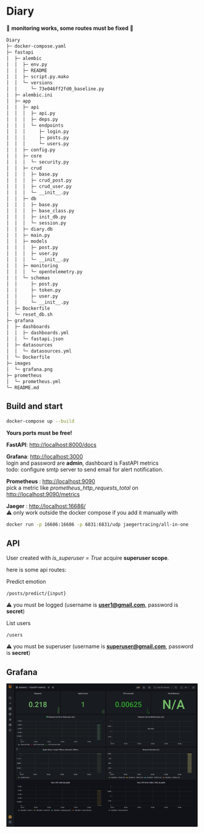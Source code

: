 # Diary

🚧 **monitoring works, some routes must be fixed** 🚧



```
Diary
├─ docker-compose.yaml
├─ fastapi
│  ├─ alembic
│  │  ├─ env.py
│  │  ├─ README
│  │  ├─ script.py.mako
│  │  └─ versions
│  │     └─ 73e046ff2fd0_baseline.py
│  ├─ alembic.ini
│  ├─ app
│  │  ├─ api
│  │  │  ├─ api.py
│  │  │  ├─ deps.py
│  │  │  └─ endpoints
│  │  │     ├─ login.py
│  │  │     ├─ posts.py
│  │  │     └─ users.py
│  │  ├─ config.py
│  │  ├─ core
│  │  │  └─ security.py
│  │  ├─ crud
│  │  │  ├─ base.py
│  │  │  ├─ crud_post.py
│  │  │  ├─ crud_user.py
│  │  │  └─ __init__.py
│  │  ├─ db
│  │  │  ├─ base.py
│  │  │  ├─ base_class.py
│  │  │  ├─ init_db.py
│  │  │  └─ session.py
│  │  ├─ diary.db
│  │  ├─ main.py
│  │  ├─ models
│  │  │  ├─ post.py
│  │  │  ├─ user.py
│  │  │  └─ __init__.py
│  │  ├─ monitoring
│  │  │  └─ opentelemetry.py
│  │  └─ schemas
│  │     ├─ post.py
│  │     ├─ token.py
│  │     ├─ user.py
│  │     └─ __init__.py
│  ├─ Dockerfile
│  └─ reset_db.sh
├─ grafana
│  ├─ dashboards
│  │  ├─ dashboards.yml
│  │  └─ fastapi.json
│  ├─ datasources
│  │  └─ datasources.yml
│  └─ Dockerfile
├─ images
│  └─ grafana.png
├─ prometheus
│  └─ prometheus.yml
└─ README.md

```

## Build and start

```bash
docker-compose up --build
```

**Yours ports must be free!**

**FastAPI**:  [http://localhost:8000/docs](http://localhost:8000/docs)

**Grafana**:  [http://localhost:3000](http://localhost:3000)\
login and password are **admin**, dashboard is FastAPI metrics\
todo: configure smtp server to send email for alert notification. 

**Prometheus** : [http://localhost:9090](http://localhost:9090)\
pick a metric like *prometheus_http_requests_total* on [http://localhost:9090/metrics](http://localhost:9090/metrics)

**Jaeger** : [http://localhost:16686/](http://localhost:16686/)\
⚠️ only work outside the docker compose if you add it manually with 
```bash
docker run -p 16686:16686 -p 6831:6831/udp jaegertracing/all-in-one
```

## API

User created with *is_superuser = True* acquire **superuser scope**.

here is some api routes:

Predict emotion
```
/posts/predict/{input}
```
⚠️ you must be logged (username is **user1@gmail.com**, password is **secret**)


List users
```
/users
```
⚠️ you must be superuser (username is **superuser@gmail.com**, password is **secret**)

## Grafana

![Grafana](images/grafana.png "Grafana")